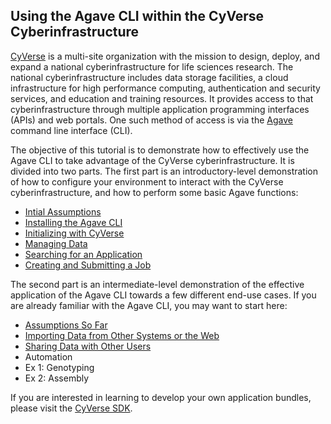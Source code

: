 ## Using the Agave CLI within the CyVerse Cyberinfrastructure

[CyVerse](http://www.cyverse.org/) is a multi-site organization with the mission to design, deploy, and expand a national cyberinfrastructure for life sciences research.
The national cyberinfrastructure includes data storage facilities, a cloud infrastructure for high performance computing, authentication and security services, and education and training resources.
It provides access to that cyberinfrastructure through multiple application programming interfaces (APIs) and web portals.
One such method of access is via the [Agave](http://agaveapi.co/) command line interface (CLI).

The objective of this tutorial is to demonstrate how to effectively use the Agave CLI to take advantage of the CyVerse cyberinfrastructure.
It is divided into two parts.
The first part is an introductory-level demonstration of how to configure your environment to interact with the CyVerse cyberinfrastructure, and how to perform some basic Agave functions:

* [Intial Assumptions](docs/initial_assumptions.md)
* [Installing the Agave CLI](docs/installing_agave.md)
* [Initializing with CyVerse](docs/initializing.md)
* [Managing Data](docs/managing_data.md)
* [Searching for an Application](docs/searching_apps.md)
* [Creating and Submitting a Job](creating_submitting_jobs.md)

The second part is an intermediate-level demonstration of the effective application of the Agave CLI towards a few different end-use cases. If you are already familiar with the Agave CLI, you may want to start here:

* [Assumptions So Far](docs/assumptions_so_far.md)
* [Importing Data from Other Systems or the Web](docs/importing_data.md)
* [Sharing Data with Other Users](docs/sharing_data.md)
* Automation
* Ex 1: Genotyping
* Ex 2: Assembly

If you are interested in learning to develop your own application bundles, please visit the [CyVerse SDK](https://github.com/iPlantCollaborativeOpenSource/cyverse-sdk).

